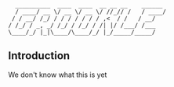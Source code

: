 	  __________  ____  ____  __ __ __    ______
	  / ____/ __ \/ __ \/ __ \/ //_// /   / ____/
	 / / __/ /_/ / / / / / / / ,<  / /   / __/   
	/ /_/ / _, _/ /_/ / /_/ / /| |/ /___/ /___   
	\____/_/ |_|\____/\____/_/ |_/_____/_____/   
                                           

## Introduction

We don't know what this is yet